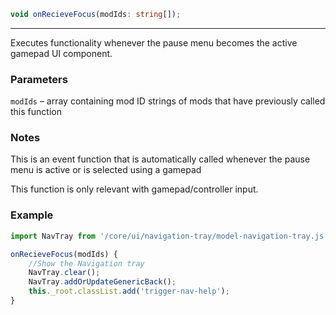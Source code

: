 ```ts
void onRecieveFocus(modIds: string[]);
```

<hr>

Executes functionality whenever the pause menu becomes the active gamepad UI component.

### Parameters

`modIds` &ndash; array containing mod ID strings of mods that have previously called this function <br>

### Notes

This is an event function that is automatically called whenever the pause menu is active or is selected using a gamepad

This function is only relevant with gamepad/controller input.

### Example

```js
import NavTray from '/core/ui/navigation-tray/model-navigation-tray.js';

onRecieveFocus(modIds) {
    //Show the Navigation tray
    NavTray.clear();
    NavTray.addOrUpdateGenericBack();
    this._root.classList.add('trigger-nav-help');
}
```

